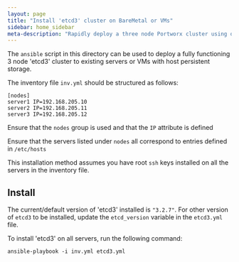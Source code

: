 ```yaml
---
layout: page
title: "Install 'etcd3' cluster on BareMetal or VMs"
sidebar: home_sidebar
meta-description: "Rapidly deploy a three node Portworx cluster using our Ansible playbooks, find out how here!"
---
```


The `ansible` script in this directory can be used to deploy a 
fully functioning 3 node 'etcd3' cluster to existing servers or VMs with host persistent storage.

The inventory file `inv.yml` should be structured as follows:

```
[nodes]
server1 IP=192.168.205.10
server2 IP=192.168.205.11
server3 IP=192.168.205.12
```

Ensure that the `nodes` group is used and that the `IP` attribute is defined

Ensure that the servers listed under `nodes` all correspond to entries defined in `/etc/hosts`

This installation method assumes you have root `ssh` keys installed on all the servers in the inventory file.

## Install

The current/default version of 'etcd3' installed is `"3.2.7"`.
For other version of `etcd3` to be installed, update the `etcd_version` variable 
in the `etcd3.yml` file.

To install 'etcd3' on all servers, run the following command:

```
ansible-playbook -i inv.yml etcd3.yml
```
